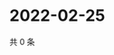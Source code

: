 # 2022-02-25

共 0 条

<!-- BEGIN WEIBO -->
<!-- 最后更新时间 Fri Feb 25 2022 11:15:45 GMT+0800 (China Standard Time) -->

<!-- END WEIBO -->
